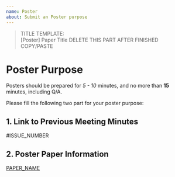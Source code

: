 ```yaml
---
name: Poster
about: Submit an Poster purpose
---
```

> TITLE TEMPLATE:  
> [Poster] Paper Title
> DELETE THIS PART AFTER FINISHED COPY/PASTE

# Poster Purpose

Posters should be prepared for _5 - 10_ minutes, and no more than **15** minutes, including Q/A.

Please fill the following two part for your poster purpose:

## 1. Link to Previous Meeting Minutes

#ISSUE_NUMBER

## 2. Poster Paper Information

[PAPER_NAME](PAPER_LINK)
